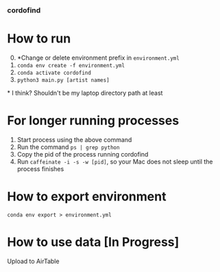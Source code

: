 ### cordofind

# How to run

0. *Change or delete environment prefix in `environment.yml`
1. `conda env create -f environment.yml`
2. `conda activate cordofind`
3. `python3 main.py [artist names]`

\* I think? Shouldn't be my laptop directory path at least

# For longer running processes
1. Start process using the above command
2. Run the command `ps | grep python`
3. Copy the pid of the process running cordofind
4. Run `caffeinate -i -s -w [pid]`, so your Mac does not sleep until the process finishes

# How to export environment
`conda env export > environment.yml`

# How to use data [In Progress]
Upload to AirTable
